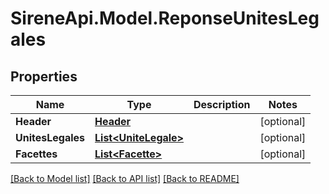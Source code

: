 # SireneApi.Model.ReponseUnitesLegales

## Properties

Name | Type | Description | Notes
------------ | ------------- | ------------- | -------------
**Header** | [**Header**](Header.md) |  | [optional] 
**UnitesLegales** | [**List&lt;UniteLegale&gt;**](UniteLegale.md) |  | [optional] 
**Facettes** | [**List&lt;Facette&gt;**](Facette.md) |  | [optional] 

[[Back to Model list]](../README.md#documentation-for-models) [[Back to API list]](../README.md#documentation-for-api-endpoints) [[Back to README]](../README.md)

